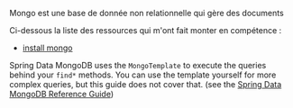 Mongo est une base de donnée non relationnelle qui gère des documents

Ci-dessous la liste des ressources qui m'ont fait monter en compétence :
- [install mongo](https://docs.mongodb.com/manual/tutorial/install-mongodb-on-ubuntu/)


Spring Data MongoDB uses the `MongoTemplate` to execute the queries behind your `find*` methods. You can use the template yourself for more complex queries, but this guide does not cover that. (see the [Spring Data MongoDB Reference Guide](https://docs.spring.io/spring-data/mongodb/docs/current/reference/html/))